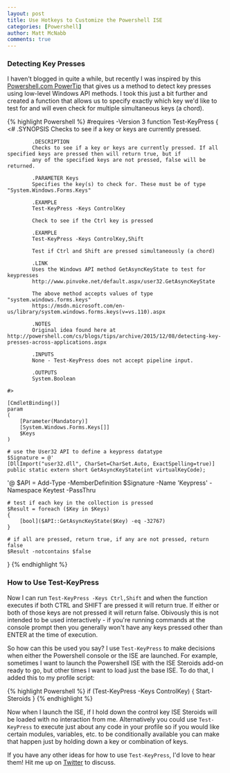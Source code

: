 ```yaml
---
layout: post
title: Use Hotkeys to Customize the Powershell ISE
categories: [Powershell]
author: Matt McNabb
comments: true
---
```


[PowerTip]: http://powershell.com/cs/blogs/tips/archive/2015/12/08/detecting-key-presses-across-applications.aspx

### Detecting Key Presses

I haven't blogged in quite a while, but recently I was inspired by this [Powershell.com PowerTip][PowerTip] that gives us a method to detect key presses using low-level Windows API methods. I took this just a bit further and created a function that allows us to specify exactly which key we'd like to test for and will even check for multiple simultaneous keys (a chord).

{% highlight Powershell %}
#requires -Version 3
function Test-KeyPress
{
    <#
            .SYNOPSIS
            Checks to see if a key or keys are currently pressed.

            .DESCRIPTION
            Checks to see if a key or keys are currently pressed. If all specified keys are pressed then will return true, but if
            any of the specified keys are not pressed, false will be returned.

            .PARAMETER Keys
            Specifies the key(s) to check for. These must be of type "System.Windows.Forms.Keys"

            .EXAMPLE
            Test-KeyPress -Keys ControlKey

            Check to see if the Ctrl key is pressed

            .EXAMPLE
            Test-KeyPress -Keys ControlKey,Shift

            Test if Ctrl and Shift are pressed simultaneously (a chord)

            .LINK
            Uses the Windows API method GetAsyncKeyState to test for keypresses
            http://www.pinvoke.net/default.aspx/user32.GetAsyncKeyState

            The above method accepts values of type "system.windows.forms.keys"
            https://msdn.microsoft.com/en-us/library/system.windows.forms.keys(v=vs.110).aspx

            .NOTES
            Original idea found here at http://powershell.com/cs/blogs/tips/archive/2015/12/08/detecting-key-presses-across-applications.aspx

            .INPUTS
            None - Test-KeyPress does not accept pipeline input.

            .OUTPUTS
            System.Boolean

    #>

    [CmdletBinding()]
    param
    (
        [Parameter(Mandatory)]
        [System.Windows.Forms.Keys[]]
        $Keys
    )

    # use the User32 API to define a keypress datatype
    $Signature = @'
    [DllImport("user32.dll", CharSet=CharSet.Auto, ExactSpelling=true)]
    public static extern short GetAsyncKeyState(int virtualKeyCode);
'@
    $API = Add-Type -MemberDefinition $Signature -Name 'Keypress' -Namespace Keytest -PassThru

    # test if each key in the collection is pressed
    $Result = foreach ($Key in $Keys)
    {
        [bool]($API::GetAsyncKeyState($Key) -eq -32767)
    }

    # if all are pressed, return true, if any are not pressed, return false
    $Result -notcontains $false
}
{% endhighlight %}

### How to Use Test-KeyPress
Now I can run `Test-KeyPress -Keys Ctrl,Shift` and when the function executes if both CTRL and SHIFT are pressed it will return true. If either or both of those keys are not pressed it will return false. Obivously this is not intended to be used interactively - if you're running commands at the console prompt then you generally won't have any keys pressed other than ENTER at the time of execution.

So how can this be used you say? I use `Test-KeyPress` to make decisions when either the Powershell console or the ISE are launched. For example, sometimes I want to launch the Powershell ISE with the ISE Steroids add-on ready to go, but other times I want to load just the base ISE. To do that, I added this to my profile script:

{% highlight Powershell %}
if (Test-KeyPress -Keys ControlKey) { Start-Steroids }
{% endhighlight %}

Now when I launch the ISE, if I hold down the control key ISE Steroids will be loaded with no interaction from me. Alternatively you could use `Test-KeyPress` to execute just about any code in your profile so if you would like certain modules, variables, etc. to be conditionally available you can make that happen just by holding down a key or combination of keys.

If you have any other ideas for how to use `Test-KeyPress`, I'd love to hear them! Hit me up on [Twitter](http://twitter.com/{{site.author.twitter}}) to discuss.
